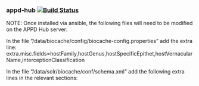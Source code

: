 ### appd-hub   [![Build Status](https://travis-ci.org/AtlasOfLivingAustralia/appd-hub.svg?branch=master)](https://travis-ci.org/AtlasOfLivingAustralia/appd-hub)

NOTE: Once installed via ansible, the following files will need to be modified on the APPD Hub server:

In the file “/data/biocache/config/biocache-config.properties” add the extra line:
   extra.misc.fields=hostFamily,hostGenus,hostSpecificEpithet,hostVernacularName,interceptionClassification

In the file “/data/solr/biocache/conf/schema.xml”  add the following extra lines in the relevant sections:

   <field name="hostFamily" type="string" indexed="true" stored="true" multiValued="false"/>
   <field name="hostGenus" type="string" indexed="true" stored="true" multiValued="false"/>
   <field name="hostSpecificEpithet" type="string" indexed="true" stored="true" multiValued="false" />
   <field name="hostVernacularName" type="string" indexed="true" stored="true" multiValued="false" />
   <field name="interceptionClassification" type="string" indexed="true" stored="true" multiValued="false" />
   <field name="host_text" type="text" indexed="true" stored="false" multiValued="true"/>

   <!-- add the host fields to a generic host search field -->
   <copyField source="hostFamily" dest="host_text" />
   <copyField source="hostGenus" dest="host_text" />
   <copyField source="hostSpecificEpithet" dest="host_text" />
   <copyField source="hostVernacularName" dest="host_text" />

